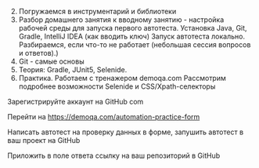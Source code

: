 2. Погружаемся в инструментарий и библиотеки
1. Разбор домашнего занятия к вводному занятию - настройка рабочей среды для запуска первого автотеста. Установка Java, Git, Gradle, IntelliJ IDEA (как вводить ключ)
   Запуск автотеста локально. Разбираемся, если что-то не работает (небольшая сессия вопросов и ответов).)
2. Git - самые основы
3. Теория: Gradle, JUnit5, Selenide.
4. Практика. Работаем с тренажером demoqa.com
   Рассмотрим подробнее возможности Selenide и CSS/Xpath-селекторы


Зарегистрируйте аккаунт на GitHub com

Перейти на https://demoqa.com/automation-practice-form

Написать автотест на проверку данных в форме, запушить автотест в ваш проект на GitHub

Приложить в поле ответа ссылку на ваш репозиторий в GitHub